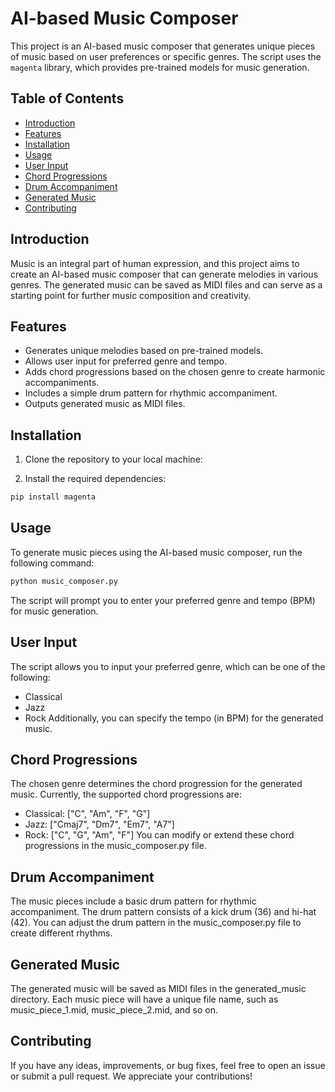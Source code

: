 # AI-based Music Composer

This project is an AI-based music composer that generates unique pieces of music based on user preferences or specific genres. The script uses the `magenta` library, which provides pre-trained models for music generation.

## Table of Contents
- [Introduction](#introduction)
- [Features](#features)
- [Installation](#installation)
- [Usage](#usage)
- [User Input](#user-input)
- [Chord Progressions](#chord-progressions)
- [Drum Accompaniment](#drum-accompaniment)
- [Generated Music](#generated-music)
- [Contributing](#contributing)

## Introduction

Music is an integral part of human expression, and this project aims to create an AI-based music composer that can generate melodies in various genres. The generated music can be saved as MIDI files and can serve as a starting point for further music composition and creativity.

## Features

- Generates unique melodies based on pre-trained models.
- Allows user input for preferred genre and tempo.
- Adds chord progressions based on the chosen genre to create harmonic accompaniments.
- Includes a simple drum pattern for rhythmic accompaniment.
- Outputs generated music as MIDI files.

## Installation

1. Clone the repository to your local machine:

2. Install the required dependencies:

```bash
pip install magenta
```

## Usage
To generate music pieces using the AI-based music composer, run the following command:

```bash
python music_composer.py
```
The script will prompt you to enter your preferred genre and tempo (BPM) for music generation.

## User Input
The script allows you to input your preferred genre, which can be one of the following:

- Classical
- Jazz
- Rock
Additionally, you can specify the tempo (in BPM) for the generated music.

## Chord Progressions
The chosen genre determines the chord progression for the generated music. Currently, the supported chord progressions are:

- Classical: ["C", "Am", "F", "G"]
- Jazz: ["Cmaj7", "Dm7", "Em7", "A7"]
- Rock: ["C", "G", "Am", "F"]
You can modify or extend these chord progressions in the music_composer.py file.

## Drum Accompaniment
The music pieces include a basic drum pattern for rhythmic accompaniment. The drum pattern consists of a kick drum (36) and hi-hat (42). You can adjust the drum pattern in the music_composer.py file to create different rhythms.

## Generated Music
The generated music will be saved as MIDI files in the generated_music directory. Each music piece will have a unique file name, such as music_piece_1.mid, music_piece_2.mid, and so on.

## Contributing
If you have any ideas, improvements, or bug fixes, feel free to open an issue or submit a pull request. We appreciate your contributions!

